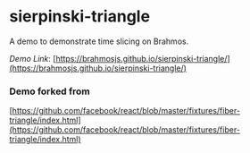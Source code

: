 # sierpinski-triangle

A demo to demonstrate time slicing on Brahmos.

*Demo Link*: [https://brahmosjs.github.io/sierpinski-triangle/](https://brahmosjs.github.io/sierpinski-triangle/)

### Demo forked from

[https://github.com/facebook/react/blob/master/fixtures/fiber-triangle/index.html](https://github.com/facebook/react/blob/master/fixtures/fiber-triangle/index.html)
